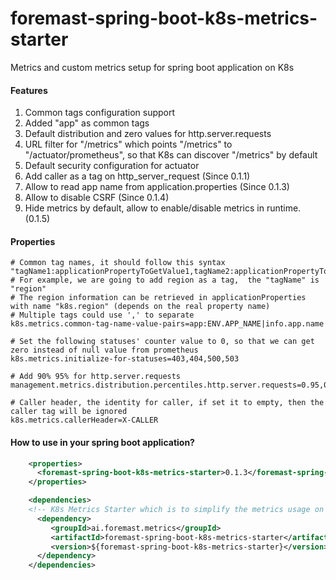 # foremast-spring-boot-k8s-metrics-starter
Metrics and custom metrics setup for spring boot application on K8s

#### Features

1. Common tags configuration support
2. Added "app" as common tags
3. Default distribution and zero values for http.server.requests
4. URL filter for "/metrics" which points "/metrics" to "/actuator/prometheus", so that K8s can discover "/metrics" by default
5. Default security configuration for actuator
6. Add caller as a tag on http_server_request (Since 0.1.1)
7. Allow to read app name from application.properties (Since 0.1.3)
8. Allow to disable CSRF (Since 0.1.4)
9. Hide metrics by default, allow to enable/disable metrics in runtime. (0.1.5)

#### Properties
```properties
# Common tag names, it should follow this syntax  "tagName1:applicationPropertyToGetValue1,tagName2:applicationPropertyToGetValue2"
# For example, we are going to add region as a tag,  the "tagName" is "region"
# The region information can be retrieved in applicationProperties with name "k8s.region" (depends on the real property name)
# Multiple tags could use ',' to separate
k8s.metrics.common-tag-name-value-pairs=app:ENV.APP_NAME|info.app.name

# Set the following statuses' counter value to 0, so that we can get zero instead of null value from prometheus
k8s.metrics.initialize-for-statuses=403,404,500,503

# Add 90% 95% for http.server.requests
management.metrics.distribution.percentiles.http.server.requests=0.95,0.98

# Caller header, the identity for caller, if set it to empty, then the caller tag will be ignored
k8s.metrics.callerHeader=X-CALLER
```

#### How to use in your spring boot application?
```xml
    <properties>
      <foremast-spring-boot-k8s-metrics-starter>0.1.3</foremast-spring-boot-k8s-metrics-starter>
    </properties>

    <dependencies>
    <!-- K8s Metrics Starter which is to simplify the metrics usage on K8s -->
      <dependency>
         <groupId>ai.foremast.metrics</groupId>
         <artifactId>foremast-spring-boot-k8s-metrics-starter</artifactId>
         <version>${foremast-spring-boot-k8s-metrics-starter}</version>
      </dependency>
    </dependencies>
```
